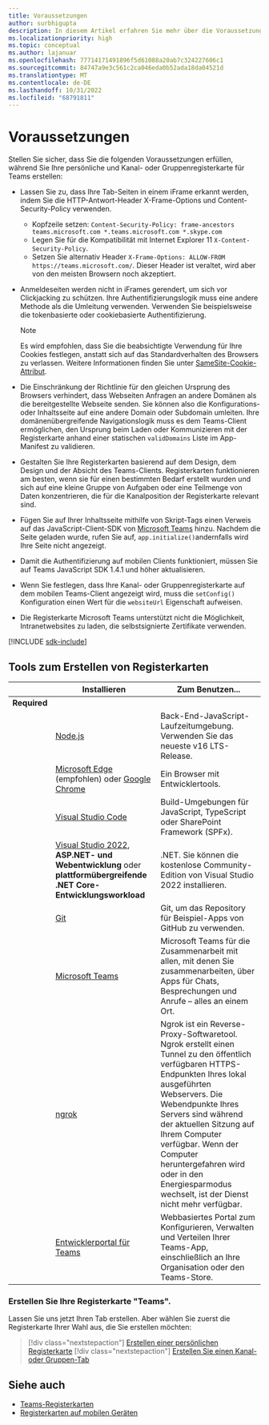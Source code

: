 ```yaml
---
title: Voraussetzungen
author: surbhigupta
description: In diesem Artikel erfahren Sie mehr über die Voraussetzungen zum Erstellen einer persönlichen, kanal- oder gruppenbasierten Registerkarte für Microsoft Teams. Kennen Sie die Tools, die zum Erstellen Ihrer Registerkarte erforderlich sind.
ms.localizationpriority: high
ms.topic: conceptual
ms.author: lajanuar
ms.openlocfilehash: 77714171491896f5d61088a20ab7c324227606c1
ms.sourcegitcommit: 84747a9e3c561c2ca046eda0b52ada18da04521d
ms.translationtype: MT
ms.contentlocale: de-DE
ms.lasthandoff: 10/31/2022
ms.locfileid: "68791811"
---
```

# <a name="prerequisites"></a>Voraussetzungen

Stellen Sie sicher, dass Sie die folgenden Voraussetzungen erfüllen, während Sie Ihre persönliche und Kanal- oder Gruppenregisterkarte für Teams erstellen:

* Lassen Sie zu, dass Ihre Tab-Seiten in einem iFrame erkannt werden, indem Sie die HTTP-Antwort-Header X-Frame-Options und Content-Security-Policy verwenden.
  * Kopfzeile setzen: `Content-Security-Policy: frame-ancestors teams.microsoft.com *.teams.microsoft.com *.skype.com`
  * Legen Sie für die Kompatibilität mit Internet Explorer 11 `X-Content-Security-Policy`.
  * Setzen Sie alternativ Header `X-Frame-Options: ALLOW-FROM https://teams.microsoft.com/`. Dieser Header ist veraltet, wird aber von den meisten Browsern noch akzeptiert.

* Anmeldeseiten werden nicht in iFrames gerendert, um sich vor Clickjacking zu schützen. Ihre Authentifizierungslogik muss eine andere Methode als die Umleitung verwenden. Verwenden Sie beispielsweise die tokenbasierte oder cookiebasierte Authentifizierung.

    > [!NOTE]
    > Es wird empfohlen, dass Sie die beabsichtigte Verwendung für Ihre Cookies festlegen, anstatt sich auf das Standardverhalten des Browsers zu verlassen. Weitere Informationen finden Sie unter [SameSite-Cookie-Attribut](../../resources/samesite-cookie-update.md).

* Die Einschränkung der Richtlinie für den gleichen Ursprung des Browsers verhindert, dass Webseiten Anfragen an andere Domänen als die bereitgestellte Webseite senden. Sie können also die Konfigurations- oder Inhaltsseite auf eine andere Domain oder Subdomain umleiten. Ihre domänenübergreifende Navigationslogik muss es dem Teams-Client ermöglichen, den Ursprung beim Laden oder Kommunizieren mit der Registerkarte anhand einer statischen `validDomains` Liste im App-Manifest zu validieren.

* Gestalten Sie Ihre Registerkarten basierend auf dem Design, dem Design und der Absicht des Teams-Clients. Registerkarten funktionieren am besten, wenn sie für einen bestimmten Bedarf erstellt wurden und sich auf eine kleine Gruppe von Aufgaben oder eine Teilmenge von Daten konzentrieren, die für die Kanalposition der Registerkarte relevant sind.

* Fügen Sie auf Ihrer Inhaltsseite mithilfe von Skript-Tags einen Verweis auf das JavaScript-Client-SDK von [Microsoft Teams](/javascript/api/overview/msteams-client) hinzu. Nachdem die Seite geladen wurde, rufen Sie auf, `app.initialize()`andernfalls wird Ihre Seite nicht angezeigt.

* Damit die Authentifizierung auf mobilen Clients funktioniert, müssen Sie auf Teams JavaScript SDK 1.4.1 und höher aktualisieren.

* Wenn Sie festlegen, dass Ihre Kanal- oder Gruppenregisterkarte auf dem mobilen Teams-Client angezeigt wird, muss die `setConfig()` Konfiguration einen Wert für die `websiteUrl` Eigenschaft aufweisen.

* Die Registerkarte Microsoft Teams unterstützt nicht die Möglichkeit, Intranetwebsites zu laden, die selbstsignierte Zertifikate verwenden.

[!INCLUDE [sdk-include](~/includes/sdk-include.md)]

## <a name="tools-to-build-tabs"></a>Tools zum Erstellen von Registerkarten

| &nbsp; | Installieren | Zum Benutzen... |
| --- | --- | --- |
| **Required** | &nbsp; | &nbsp; |
| &nbsp; | [Node.js](https://nodejs.org/en/download/) | Back-End-JavaScript-Laufzeitumgebung. Verwenden Sie das neueste v16 LTS-Release.|
| &nbsp; | [Microsoft Edge](https://www.microsoft.com/edge) (empfohlen) oder [Google Chrome](https://www.google.com/chrome/) | Ein Browser mit Entwicklertools. |
| &nbsp; | [Visual Studio Code](https://code.visualstudio.com/download) | Build-Umgebungen für JavaScript, TypeScript oder SharePoint Framework (SPFx). |
| &nbsp; | [Visual Studio 2022](https://visualstudio.microsoft.com), **ASP.NET- und Webentwicklung** oder **plattformübergreifende .NET Core-Entwicklungsworkload** | .NET. Sie können die kostenlose Community-Edition von Visual Studio 2022 installieren. |
| &nbsp; | [Git](https://git-scm.com/downloads) | Git, um das Repository für Beispiel-Apps von GitHub zu verwenden. |
| &nbsp; | [Microsoft Teams](https://www.microsoft.com/en-us/microsoft-teams/download-app) | Microsoft Teams für die Zusammenarbeit mit allen, mit denen Sie zusammenarbeiten, über Apps für Chats, Besprechungen und Anrufe – alles an einem Ort. |
| &nbsp; | [ngrok](https://ngrok.com/download) | Ngrok ist ein Reverse-Proxy-Softwaretool. Ngrok erstellt einen Tunnel zu den öffentlich verfügbaren HTTPS-Endpunkten Ihres lokal ausgeführten Webservers. Die Webendpunkte Ihres Servers sind während der aktuellen Sitzung auf Ihrem Computer verfügbar. Wenn der Computer heruntergefahren wird oder in den Energiesparmodus wechselt, ist der Dienst nicht mehr verfügbar. |
| &nbsp; | [Entwicklerportal für Teams](https://dev.teams.microsoft.com/) | Webbasiertes Portal zum Konfigurieren, Verwalten und Verteilen Ihrer Teams-App, einschließlich an Ihre Organisation oder den Teams-Store. |

### <a name="build-your-teams-tab"></a>Erstellen Sie Ihre Registerkarte "Teams".

Lassen Sie uns jetzt Ihren Tab erstellen. Aber wählen Sie zuerst die Registerkarte Ihrer Wahl aus, die Sie erstellen möchten:

> [!div class="nextstepaction"]
> [Erstellen einer persönlichen Registerkarte](~/tabs/how-to/create-personal-tab.md)
> [!div class="nextstepaction"]
> [Erstellen Sie einen Kanal- oder Gruppen-Tab](~/tabs/how-to/create-channel-group-tab.md)

## <a name="see-also"></a>Siehe auch

* [Teams-Registerkarten](~/tabs/what-are-tabs.md)
* [Registerkarten auf mobilen Geräten](~/tabs/design/tabs-mobile.md)
